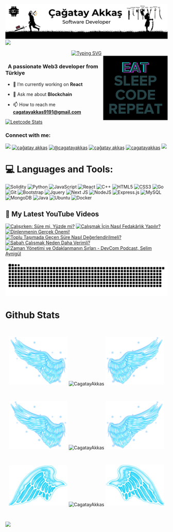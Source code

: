 ![MasterHead](https://github.com/CagatayAkkas/CagatayAkkas/blob/main/img/Github%20Banner.jpg)
![](https://komarev.com/ghpvc/?username=CagatayAkkas&color=blue)
<div align="center">
 <a href="https://github.com/CagatayAkkas">
  <img src="https://readme-typing-svg.demolab.com?font=Fira+Code&size=28&duration=3000&pause=500&center=true&vCenter=true&width=435&lines=%e2%9c%a8+Çağatay+Akkaş+%e2%9c%a8;%f0%9f%93%9a+Software+Developer+%f0%9f%92%bb;Welcome+To+My+Profile+%f0%9f%91%80" alt="Typing SVG" />
 </a>
</div>

<img src="https://github.com/CagatayAkkas/CagatayAkkas/blob/main/img/EatSleepCodeRepeat.gif" alt="Coding" width=200 height=200 align="right">


<h3 align="left">&nbsp; A passionate Web3 developer from Türkiye</h3>

- 🔭 I’m currently working on **React**

- 💬 Ask me about **Blockchain**

- 📫 How to reach me **cagatayakkas9191@gmail.com**

[![Leetcode Stats](https://leetcard.jacoblin.cool/CagatayAkkas?theme=unicorn)](https://leetcode.com/CagatayAkkas/)

<h3 align="left">Connect with me:</h3>
<p align="left">
  <a href="https://github.com/404"><img src="https://user-images.githubusercontent.com/73097560/115834477-dbab4500-a447-11eb-908a-139a6edaec5c.gif"></a>
<a href="https://www.linkedin.com/in/%C3%A7a%C4%9Fatayakka%C5%9F/" target="blank"><img align="center" src="https://raw.githubusercontent.com/rahuldkjain/github-profile-readme-generator/master/src/images/icons/Social/linked-in-alt.svg" alt="çağatay akkaş" height="30" width="40" /></a>
<a href="https://medium.com/@cagatayakkas" target="blank"><img align="center" src="https://raw.githubusercontent.com/rahuldkjain/github-profile-readme-generator/master/src/images/icons/Social/medium.svg" alt="@cagatayakkas" height="30" width="40" /></a>
<a href="https://www.youtube.com/@CagatayAkkas/featured" target="blank"><img align="center" src="https://raw.githubusercontent.com/rahuldkjain/github-profile-readme-generator/master/src/images/icons/Social/youtube.svg" alt="çağatay akkaş" height="30" width="40" /></a>
<a href="https://www.leetcode.com/cagatayakkas" target="blank"><img align="center" src="https://raw.githubusercontent.com/rahuldkjain/github-profile-readme-generator/master/src/images/icons/Social/leet-code.svg" alt="cagatayakkas" height="30" width="40" /></a>
<a href="https://github.com/404"><img src="https://user-images.githubusercontent.com/73097560/115834477-dbab4500-a447-11eb-908a-139a6edaec5c.gif"></a>
</p>



<!--
<details>
  <summary>:zap: GitHub Stats</summary> 
-->
# 💻 Languages and Tools:
![Solidity](https://img.shields.io/badge/Solidity-%23363636.svg?style=for-the-badge&logo=solidity&logoColor=white)
![Python](https://img.shields.io/badge/python-3670A0?style=for-the-badge&logo=python&logoColor=ffdd54)
![JavaScript](https://img.shields.io/badge/javascript-%23323330.svg?style=for-the-badge&logo=javascript&logoColor=%23F7DF1E)
![React](https://img.shields.io/badge/react-%2320232a.svg?style=for-the-badge&logo=react&logoColor=%2361DAFB)
![C++](https://img.shields.io/badge/-C++-365dbf.svg?logo=C%2B%2B&style=for-the-badge)
![HTML5](https://img.shields.io/badge/html5-%23E34F26.svg?style=for-the-badge&logo=html5&logoColor=white)
![CSS3](https://img.shields.io/badge/css3-%231572B6.svg?style=for-the-badge&logo=css3&logoColor=white)
![Go](https://img.shields.io/badge/go-%2300ADD8.svg?style=for-the-badge&logo=go&logoColor=white)
![Git](https://img.shields.io/badge/git-%23F05033.svg?style=for-the-badge&logo=git&logoColor=white)
![Bootstrap](https://img.shields.io/badge/bootstrap-%23563D7C.svg?style=for-the-badge&logo=bootstrap&logoColor=white)
![Jquery](https://img.shields.io/badge/jQuery-%230769AD.svg?logo=jquery&style=for-the-badge&logoColor=white)
![Next JS](https://img.shields.io/badge/Next-black.svg?logo=next.js&style=for-the-badge&logoColor=white)
![NodeJS](https://img.shields.io/badge/node.js-6DA55F?style=for-the-badge&logo=node.js&logoColor=white)
![Express.js](https://img.shields.io/badge/express.js-%23404d59.svg?style=for-the-badge&logo=express&logoColor=%2361DAFB)
![MySQL](https://img.shields.io/badge/mysql-%2300f.svg?style=for-the-badge&logo=mysql&logoColor=white)
![MongoDB](https://img.shields.io/badge/MongoDB-%234ea94b.svg?style=for-the-badge&logo=mongodb&logoColor=white)
![Java](https://img.shields.io/badge/java-%23ED8B00.svg?style=for-the-badge&logo=java&logoColor=white)
![Ubuntu](https://img.shields.io/badge/-Ubuntu-6F52B5.svg?logo=ubuntu&style=for-the-badge)
![Docker](https://img.shields.io/badge/docker-%230db7ed.svg?style=for-the-badge&logo=docker&logoColor=white)

  <summary><h2>📸 My Latest YouTube Videos</h2></summary>

<!-- BEGIN YOUTUBE-CARDS -->
[![Çalışırken: Süre mi, Yüzde mi?](https://ytcards.demolab.com/?id=QYN5aEH-7zo&title=%C3%87al%C4%B1%C5%9F%C4%B1rken%3A+S%C3%BCre+mi%2C+Y%C3%BCzde+mi%3F&lang=en&timestamp=1733587228&background_color=%230d1117&title_color=%23ffffff&stats_color=%23dedede&max_title_lines=1&width=250&border_radius=5 "Çalışırken: Süre mi, Yüzde mi?")](https://www.youtube.com/watch?v=QYN5aEH-7zo)
[![Çalışmak İçin Nasıl Fedakârlık Yapılır?](https://ytcards.demolab.com/?id=aTvdRA6KwYw&title=%C3%87al%C4%B1%C5%9Fmak+%C4%B0%C3%A7in+Nas%C4%B1l+Fedak%C3%A2rl%C4%B1k+Yap%C4%B1l%C4%B1r%3F&lang=en&timestamp=1733500801&background_color=%230d1117&title_color=%23ffffff&stats_color=%23dedede&max_title_lines=1&width=250&border_radius=5 "Çalışmak İçin Nasıl Fedakârlık Yapılır?")](https://www.youtube.com/watch?v=aTvdRA6KwYw)
[![Dinlenmenin Gerçek Önemi!](https://ytcards.demolab.com/?id=eB0UifFdzuE&title=Dinlenmenin+Ger%C3%A7ek+%C3%96nemi%21&lang=en&timestamp=1733414437&background_color=%230d1117&title_color=%23ffffff&stats_color=%23dedede&max_title_lines=1&width=250&border_radius=5 "Dinlenmenin Gerçek Önemi!")](https://www.youtube.com/watch?v=eB0UifFdzuE)
[![Toplu Taşımada Geçen Süre Nasıl Değerlendirilmeli?](https://ytcards.demolab.com/?id=7Nsa3x-USBU&title=Toplu+Ta%C5%9F%C4%B1mada+Ge%C3%A7en+S%C3%BCre+Nas%C4%B1l+De%C4%9Ferlendirilmeli%3F&lang=en&timestamp=1733328005&background_color=%230d1117&title_color=%23ffffff&stats_color=%23dedede&max_title_lines=1&width=250&border_radius=5 "Toplu Taşımada Geçen Süre Nasıl Değerlendirilmeli?")](https://www.youtube.com/watch?v=7Nsa3x-USBU)
[![Sabah Çalışmak Neden Daha Verimli?](https://ytcards.demolab.com/?id=V8Gde_2Wiw8&title=Sabah+%C3%87al%C4%B1%C5%9Fmak+Neden+Daha+Verimli%3F&lang=en&timestamp=1733242502&background_color=%230d1117&title_color=%23ffffff&stats_color=%23dedede&max_title_lines=1&width=250&border_radius=5 "Sabah Çalışmak Neden Daha Verimli?")](https://www.youtube.com/watch?v=V8Gde_2Wiw8)
[![Zaman Yönetimi ve Odaklanmanın Sırları - DevCom Podcast, Selim Aynigül](https://ytcards.demolab.com/?id=YYWh93vurE4&title=Zaman+Y%C3%B6netimi+ve+Odaklanman%C4%B1n+S%C4%B1rlar%C4%B1+-+DevCom+Podcast%2C+Selim+Aynig%C3%BCl&lang=en&timestamp=1733241627&background_color=%230d1117&title_color=%23ffffff&stats_color=%23dedede&max_title_lines=1&width=250&border_radius=5 "Zaman Yönetimi ve Odaklanmanın Sırları - DevCom Podcast, Selim Aynigül")](https://www.youtube.com/watch?v=YYWh93vurE4)
<!-- END YOUTUBE-CARDS -->


<picture>
  <source media="(prefers-color-scheme: dark)" srcset="https://raw.githubusercontent.com/CagatayAkkas/CagatayAkkas/output/github-contribution-grid-snake-dark.svg">
  <source media="(prefers-color-scheme: light)" srcset="https://raw.githubusercontent.com/CagatayAkkas/CagatayAkkas/output/github-contribution-grid-snake.svg">
  <img alt="github contribution grid snake animation" src="https://raw.githubusercontent.com/CagatayAkkas/CagatayAkkas/output/github-contribution-grid-snake.svg">
</picture>



# Github Stats

 <br />
 
  <p align="center">
  <a>
    <img heigth="160" width="182" src="https://github.com/CagatayAkkas/CagatayAkkas/blob/main/img/Bird%20Wing%20Left.png">
      <img align="center" src="https://github-readme-stats.vercel.app/api?username=CagatayAkkas&theme=material-palenight&hide_border=false&include_all_commits=false&count_private=false" alt="CagatayAkkas" />
    <img heigth="160" width="182" src="https://github.com/CagatayAkkas/CagatayAkkas/blob/main/img/Bird%20Wing%20Right.png">
  </a>
</p>

  
<br />


 
 <p align="center">
  <a>
    <img heigth="160" width="182" src="https://github.com/CagatayAkkas/CagatayAkkas/blob/main/img/Bird%20Wing%20Left.png">
    <img align="center" src="https://github-readme-streak-stats.herokuapp.com/?user=CagatayAkkas&theme=material-palenight&hide_border=false" alt="CagatayAkkas" width="55%" />
    <img heigth="160" width="182" src="https://github.com/CagatayAkkas/CagatayAkkas/blob/main/img/Bird%20Wing%20Right.png">
  </a>
</p>
 

 
 <br />
 
  
  
  <p align="center">
  <a>
    <img heigth="160" width="182" src="https://github.com/CagatayAkkas/CagatayAkkas/blob/main/img/Bird%20Wing%20Bottom%20Left.png">
    <img align="center" src="https://github-readme-stats.vercel.app/api/top-langs/?username=CagatayAkkas&theme=material-palenight&hide_border=false&include_all_commits=false&count_private=false&layout=compact" alt="CagatayAkkas" />
    <img heigth="160" width="182" src="https://github.com/CagatayAkkas/CagatayAkkas/blob/main/img/Bird%20Wing%20Bottom%20Right.png">
  </a>
</p>
 
  
  
 <!--
 [![Top Langs](https://github-readme-stats.vercel.app/api/top-langs/?username=CagatayAkkas&layout=compact&langs_count=25&title_color=0000ee&text_color=ffffff&bg_color=000000&hide_border=true)](https://github.com/CagatayAkkas/github-readme-stats)
-->


<br />

![](https://github-profile-trophy.vercel.app/?username=CagatayAkkas&theme=dracula&no-frame=false&no-bg=false&margin-w=4)


<br />


<br />


<!--
</details>
-->

<!--
<details>
   <summary>:zap: Languages and Tools</summary>
 -->
